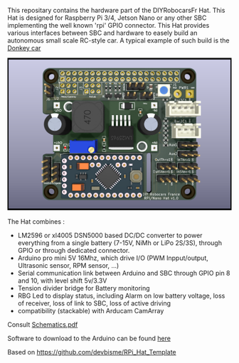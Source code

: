 This repositary contains the hardware part of the DIYRobocarsFr Hat.
This Hat is designed for Raspberry Pi 3/4, Jetson Nano or any other SBC implementing the well known 'rpi' GPIO connector.
This Hat provides various interfaces between SBC and hardware to easely build an autonomous small scale RC-style car.
A typical example of such build is the [Donkey car](https://www.donkeycar.com/)

![DIY Robocars FR Hat](doc/RobocarsHatv1.0.png)

The Hat combines :
- LM2596 or xl4005 DSN5000 based DC/DC converter to power everything from a single battery (7-15V, NiMh or LiPo 2S/3S), through GPIO or through dedicated connector.
- Arduino pro mini 5V 16Mhz, which drive I/O (PWM Inpput/output, Ultrasonic sensor, RPM sensor, ...) 
- Serial communication link between Arduino and SBC through GPIO pin 8 and 10, with level shift 5v/3.3V 
- Tension divider bridge for Battery monitoring
- RBG Led to display status, including Alarm on low battery voltage, loss of receiver, loss of link to SBC, loss of active driving 
- compatibility (stackable) with Arducam CamArray

Consult [Schematics.pdf](doc/Schematics.pdf)

Software to download to the Arduino can be found [here](https://github.com/btrinite/robocars_hat)

Based on https://github.com/devbisme/RPi_Hat_Template

